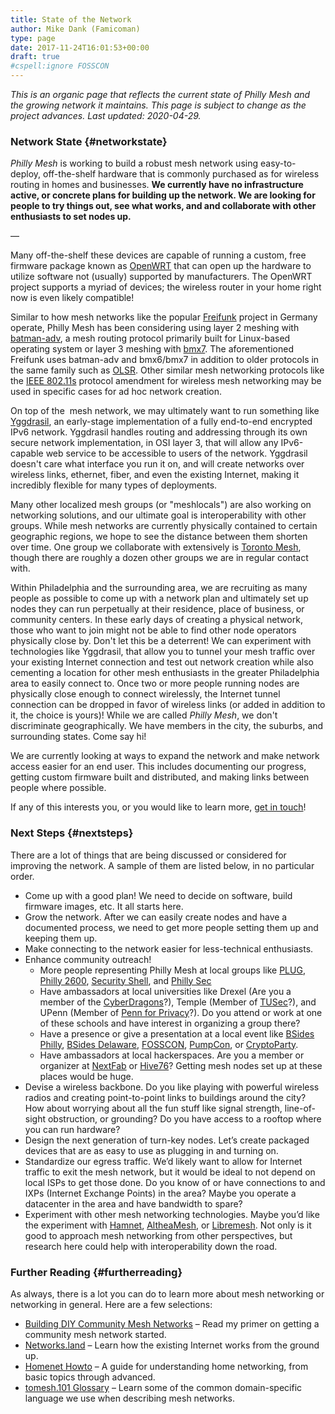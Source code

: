 ```yaml
---
title: State of the Network
author: Mike Dank (Famicoman)
type: page
date: 2017-11-24T16:01:53+00:00
draft: true
#cspell:ignore FOSSCON
---
```

*This is an organic page that reflects the current state of Philly Mesh and the growing network it maintains. This page is subject to change as the project advances. Last updated: 2020-04-29.*

### Network State {#networkstate}

_Philly Mesh_ is working to build a robust mesh network using easy-to-deploy, off-the-shelf hardware that is commonly purchased as for wireless routing in homes and businesses. **We currently have no infrastructure active, or concrete plans for building up the network. We are looking for people to try things out, see what works, and and collaborate with other enthusiasts to set nodes up.**

&#8212;

Many off-the-shelf these devices are capable of running a custom, free firmware package known as [OpenWRT][1] that can open up the hardware to utilize software not (usually) supported by manufacturers. The OpenWRT project supports a myriad of devices; the wireless router in your home right now is even likely compatible!

Similar to how mesh networks like the popular [Freifunk][2] project in Germany operate, Philly Mesh has been considering using layer 2 meshing with [batman-adv][3], a mesh routing protocol primarily built for Linux-based operating system or layer 3 meshing with [bmx7][4]. The aforementioned Freifunk uses batman-adv and bmx6/bmx7 in addition to older protocols in the same family such as [OLSR][5]. Other similar mesh networking protocols like the [IEEE 802.11s][6] protocol amendment for wireless mesh networking may be used in specific cases for ad hoc network creation.

On top of the  mesh network, we may ultimately want to run something like [Yggdrasil][7], an early-stage implementation of a fully end-to-end encrypted IPv6 network. Yggdrasil handles routing and addressing through its own secure network implementation, in OSI layer 3, that will allow any IPv6-capable web service to be accessible to users of the network. Yggdrasil doesn't care what interface you run it on, and will create networks over wireless links, ethernet, fiber, and even the existing Internet, making it incredibly flexible for many types of deployments.

Many other localized mesh groups (or "meshlocals") are also working on networking solutions, and our ultimate goal is interoperability with other groups. While mesh networks are currently physically contained to certain geographic regions, we hope to see the distance between them shorten over time. One group we collaborate with extensively is [Toronto Mesh][8], though there are roughly a dozen other groups we are in regular contact with.

Within Philadelphia and the surrounding area, we are recruiting as many people as possible to come up with a network plan and ultimately set up nodes they can run perpetually at their residence, place of business, or community centers. In these early days of creating a physical network, those who want to join might not be able to find other node operators physically close by. Don't let this be a deterrent! We can experiment with technologies like Yggdrasil, that allow you to tunnel your mesh traffic over your existing Internet connection and test out network creation while also cementing a location for other mesh enthusiasts in the greater Philadelphia area to easily connect to. Once two or more people running nodes are physically close enough to connect wirelessly, the Internet tunnel connection can be dropped in favor of wireless links (or added in addition to it, the choice is yours)! While we are called _Philly Mesh_, we don't discriminate geographically. We have members in the city, the suburbs, and surrounding states. Come say hi!

We are currently looking at ways to expand the network and make network access easier for an end user. This includes documenting our progress, getting custom firmware built and distributed, and making links between people where possible.

If any of this interests you, or you would like to learn more, [get in touch][9]!

### Next Steps {#nextsteps}

There are a lot of things that are being discussed or considered for improving the network. A sample of them are listed below, in no particular order.

  * Come up with a good plan! We need to decide on software, build firmware images, etc. It all starts here.
  * Grow the network. After we can easily create nodes and have a documented process, we need to get more people setting them up and keeping them up.
  * Make connecting to the network easier for less-technical enthusiasts.
  * Enhance community outreach! 
      * More people representing Philly Mesh at local groups like [PLUG][10], [Philly 2600][11], [Security Shell][12], and [Philly Sec][13]
      * Have ambassadors at local universities like Drexel (Are you a member of the [CyberDragons][14]?), Temple (Member of [TUSec][15]?), and UPenn (Member of [Penn for Privacy][16]?). Do you attend or work at one of these schools and have interest in organizing a group there?
      * Have a presence or give a presentation at a local event like [BSides Philly][17], [BSides Delaware][18], [FOSSCON][19], [PumpCon][20], or [CryptoParty][21].
      * Have ambassadors at local hackerspaces. Are you a member or organizer at [NextFab][22] or [Hive76][23]? Getting mesh nodes set up at these places would be huge.
  * Devise a wireless backbone. Do you like playing with powerful wireless radios and creating point-to-point links to buildings around the city? How about worrying about all the fun stuff like signal strength, line-of-sight obstruction, or grounding? Do you have access to a rooftop where you can run hardware?
  * Design the next generation of turn-key nodes. Let&#8217;s create packaged devices that are as easy to use as plugging in and turning on.
  * Standardize our egress traffic. We&#8217;d likely want to allow for Internet traffic to exit the mesh network, but it would be ideal to not depend on local ISPs to get those done. Do you know of or have connections to and IXPs (Internet Exchange Points) in the area? Maybe you operate a datacenter in the area and have bandwidth to spare?
  * Experiment with other mesh networking technologies. Maybe you&#8217;d like the experiment with [Hamnet][24], [AltheaMesh][25], or [Libremesh][26]. Not only is it good to approach mesh networking from other perspectives, but research here could help with interoperability down the road.

### Further Reading {#furtherreading}

As always, there is a lot you can do to learn more about mesh networking or networking in general. Here are a few selections:

  * [Building DIY Community Mesh Networks][27] &#8211; Read my primer on getting a community mesh network started.
  * [Networks.land][28] &#8211; Learn how the existing Internet works from the ground up.
  * [Homenet Howto][29] &#8211; A guide for understanding home networking, from basic topics through advanced.
  * [tomesh.101 Glossary][30] &#8211; Learn some of the common domain-specific language we use when describing mesh networks.

 [1]: https://openwrt.org/
 [2]: https://en.wikipedia.org/wiki/Freifunk
 [3]: https://www.open-mesh.org/projects/batman-adv/wiki
 [4]: https://github.com/bmx-routing/bmx7
 [5]: https://en.wikipedia.org/wiki/Optimized_Link_State_Routing_Protocol
 [6]: https://en.wikipedia.org/wiki/IEEE_802.11s
 [7]: https://yggdrasil-network.github.io/
 [8]: https://tomesh.net/
 [9]: https://phillymesh.net/contact/
 [10]: http://www.phillylinux.org/
 [11]: http://philly2600.net/
 [12]: https://twitter.com/SecShellPhilly?lang=en
 [13]: https://twitter.com/phillysec?lang=en
 [14]: http://drexel.edu/cybersecurity/education/cyberdragons/
 [15]: https://twitter.com/TUsecOrg
 [16]: https://twitter.com/PennforPrivacy
 [17]: https://www.bsidesphilly.org/
 [18]: http://www.bsidesdelaware.com/
 [19]: https://fosscon.us/
 [20]: http://pumpcon.org/
 [21]: https://www.cryptoparty.in/university_of_pennsylvania?s[]=philadelphia
 [22]: https://nextfab.com/
 [23]: https://www.hive76.org/
 [24]: http://www.broadband-hamnet.org/
 [25]: http://altheamesh.com/
 [26]: http://libremesh.org/
 [27]: https://phillymesh.net/2016/12/21/building-diy-community-mesh-networks-2600-article/
 [28]: http://networks.land/
 [29]: https://www.homenethowto.com/
 [30]: https://github.com/tomeshnet/tomesh.101/blob/master/glossary/glossary.md